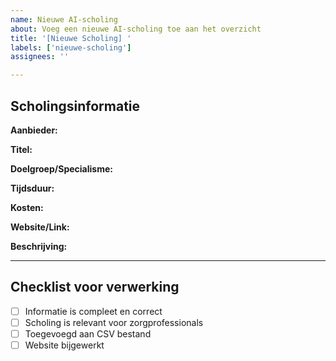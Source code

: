 ```yaml
---
name: Nieuwe AI-scholing
about: Voeg een nieuwe AI-scholing toe aan het overzicht
title: '[Nieuwe Scholing] '
labels: ['nieuwe-scholing']
assignees: ''

---
```


## Scholingsinformatie

**Aanbieder:**
<!-- Naam van de organisatie die de scholing aanbiedt -->

**Titel:**
<!-- Volledige titel van de scholing/cursus -->

**Doelgroep/Specialisme:**
<!-- Voor welke zorgprofessionals is deze scholing bedoeld? -->

**Tijdsduur:**
<!-- Hoe lang duurt de scholing? (bijv. 2 dagen, 4 uur, 6 weken) -->

**Kosten:**
<!-- Wat zijn de kosten? (bijv. Gratis, €500, €1200) -->

**Website/Link:**
<!-- Link naar meer informatie over de scholing -->

**Beschrijving:**
<!-- Korte beschrijving van de inhoud en doelstellingen -->

---

## Checklist voor verwerking

- [ ] Informatie is compleet en correct
- [ ] Scholing is relevant voor zorgprofessionals
- [ ] Toegevoegd aan CSV bestand
- [ ] Website bijgewerkt 